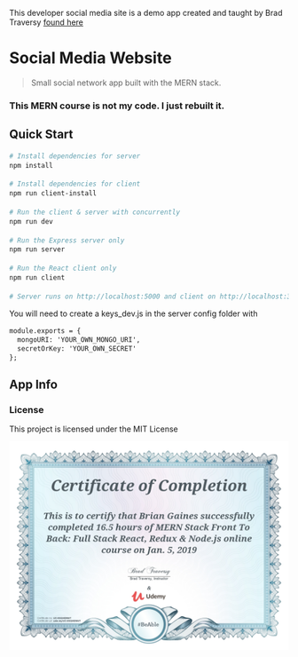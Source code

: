This developer social media site is a demo app created and taught by Brad Traversy [found here](https://github.com/bradtraversy/devconnector)

# Social Media Website

> Small social network app built with the MERN stack.

### This MERN course is not my code. I just rebuilt it.

## Quick Start

```bash
# Install dependencies for server
npm install

# Install dependencies for client
npm run client-install

# Run the client & server with concurrently
npm run dev

# Run the Express server only
npm run server

# Run the React client only
npm run client

# Server runs on http://localhost:5000 and client on http://localhost:3000
```

You will need to create a keys_dev.js in the server config folder with

```
module.exports = {
  mongoURI: 'YOUR_OWN_MONGO_URI',
  secretOrKey: 'YOUR_OWN_SECRET'
};
```

## App Info

### License

This project is licensed under the MIT License

![alt text](UC-0SQHDM4T.jpg "MERN Course Certificate")
